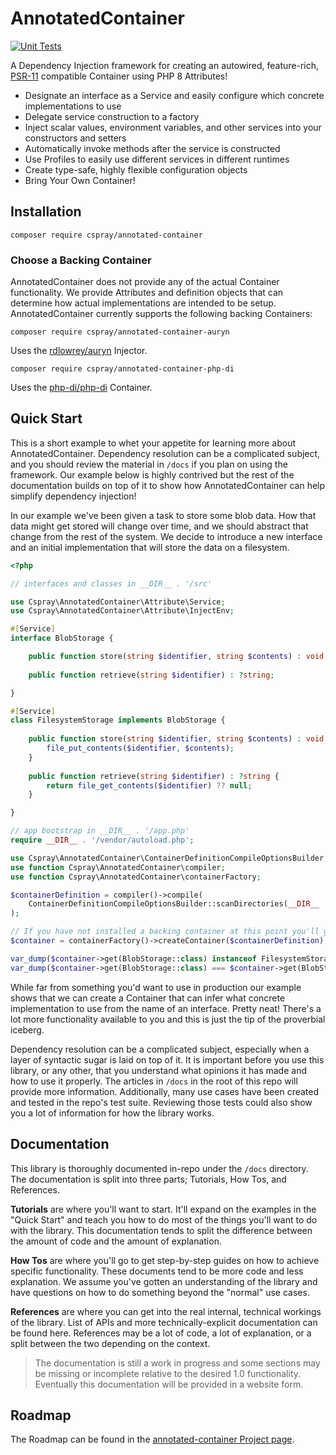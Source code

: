 # AnnotatedContainer

[![Unit Tests](https://github.com/cspray/annotated-container/actions/workflows/php.yml/badge.svg)](https://github.com/cspray/annotated-container/actions/workflows/php.yml)

A Dependency Injection framework for creating an autowired, feature-rich, [PSR-11](https://github.com/cspray/annotated-container-dummy-apps) compatible Container using PHP 8 Attributes!

- Designate an interface as a Service and easily configure which concrete implementations to use
- Delegate service construction to a factory
- Inject scalar values, environment variables, and other services into your constructors and setters
- Automatically invoke methods after the service is constructed
- Use Profiles to easily use different services in different runtimes
- Create type-safe, highly flexible configuration objects
- Bring Your Own Container!

## Installation

```
composer require cspray/annotated-container
```

### Choose a Backing Container

AnnotatedContainer does not provide any of the actual Container functionality. We provide Attributes and definition objects that can determine how actual implementations are intended to be setup. AnnotatedContainer currently supports the following backing Containers:

```
composer require cspray/annotated-container-auryn
```

Uses the [rdlowrey/auryn](https://github.com/rdlowrey/auryn) Injector.

```
composer require cspray/annotated-container-php-di
```

Uses the [php-di/php-di](https://github.com/php-di/php-di) Container.

## Quick Start

This is a short example to whet your appetite for learning more about AnnotatedContainer. Dependency resolution can be a complicated subject, and you should review the material in `/docs` if you plan on using the framework. Our example below is highly contrived but the rest of the documentation builds on top of it to show how AnnotatedContainer can help simplify dependency injection!

In our example we've been given a task to store some blob data. How that data might get stored will change over time, and we should abstract that change from the rest of the system. We decide to introduce a new interface and an initial implementation that will store the data on a filesystem.

```php
<?php

// interfaces and classes in __DIR__ . '/src'

use Cspray\AnnotatedContainer\Attribute\Service;
use Cspray\AnnotatedContainer\Attribute\InjectEnv;

#[Service]
interface BlobStorage {

    public function store(string $identifier, string $contents) : void;
    
    public function retrieve(string $identifier) : ?string;

}

#[Service]
class FilesystemStorage implements BlobStorage {
    
    public function store(string $identifier, string $contents) : void {
        file_put_contents($identifier, $contents);
    }
    
    public function retrieve(string $identifier) : ?string {
        return file_get_contents($identifier) ?? null;
    }

}

// app bootstrap in __DIR__ . '/app.php'
require __DIR__ . '/vendor/autoload.php';

use Cspray\AnnotatedContainer\ContainerDefinitionCompileOptionsBuilder;
use function Cspray\AnnotatedContainer\compiler;
use function Cspray\AnnotatedContainer\containerFactory;

$containerDefinition = compiler()->compile(
    ContainerDefinitionCompileOptionsBuilder::scanDirectories(__DIR__ . '/src')->build()
);

// If you have not installed a backing container at this point you'll get an exception thrown 
$container = containerFactory()->createContainer($containerDefinition);

var_dump($container->get(BlobStorage::class) instanceof FilesystemStorage); // true
var_dump($container->get(BlobStorage::class) === $container->get(BlobStorage::class)); // true
```

While far from something you'd want to use in production our example shows that we can create a Container that can infer what concrete implementation to use from the name of an interface. Pretty neat! There's a lot more functionality available to you and this is just the tip of the proverbial iceberg.

Dependency resolution can be a complicated subject, especially when a layer of syntactic sugar is laid on top of it. It is important before you use this library, or any other, that you understand what opinions it has made and how to use it properly. The articles in `/docs` in the root of this repo will provide more information. Additionally, many use cases have been created and tested in the repo's test suite. Reviewing those tests could also show you a lot of information for how the library works.

## Documentation

This library is thoroughly documented in-repo under the `/docs` directory. The documentation is split into three parts; Tutorials, How Tos, and References.

**Tutorials** are where you'll want to start. It'll expand on the examples in the "Quick Start" and teach you how to do most of the things you'll want to do with the library. This documentation tends to split the difference between the amount of code and the amount of explanation.

**How Tos** are where you'll go to get step-by-step guides on how to achieve specific functionality. These documents tend to be more code and less explanation. We assume you've gotten an understanding of the library and have questions on how to do something beyond the "normal" use cases. 

**References** are where you can get into the real internal, technical workings of the library. List of APIs and more technically-explicit documentation can be found here. References may be a lot of code, a lot of explanation, or a split between the two depending on the context.

> The documentation is still a work in progress and some sections may be missing or incomplete relative to the desired 
> 1.0 functionality. Eventually this documentation will be provided in a website form.

## Roadmap

The Roadmap can be found in the [annotated-container Project page](https://github.com/users/cspray/projects/1/views/1).